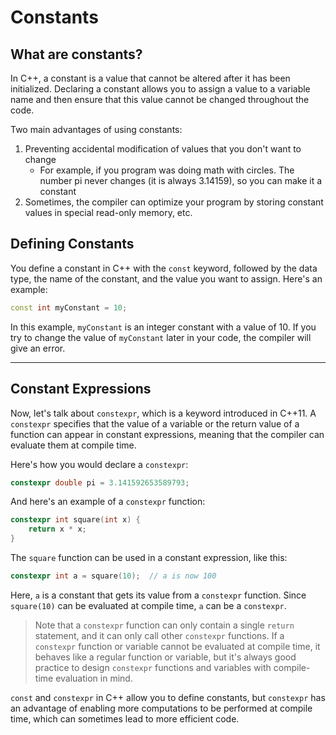 # Constants

## What are constants?
In C++, a constant is a value that cannot be altered after it has been initialized. Declaring a constant allows you to assign a value to a variable name and then ensure that this value cannot be changed throughout the code.

Two main advantages of using constants:
1. Preventing accidental modification of values that you don't want to change
   - For example, if you program was doing math with circles. The number pi never changes (it is always 3.14159), so you can make it a constant
2. Sometimes, the compiler can optimize your program by storing constant values in special read-only memory, etc.


## Defining Constants
You define a constant in C++ with the `const` keyword, followed by the data type, the name of the constant, and the value you want to assign. Here's an example:

```cpp
const int myConstant = 10;
```

In this example, `myConstant` is an integer constant with a value of 10. If you try to change the value of `myConstant` later in your code, the compiler will give an error.

---
## Constant Expressions
Now, let's talk about `constexpr`, which is a keyword introduced in C++11. A `constexpr` specifies that the value of a variable or the return value of a function can appear in constant expressions, meaning that the compiler can evaluate them at compile time.

Here's how you would declare a `constexpr`:

```cpp
constexpr double pi = 3.141592653589793;
```

And here's an example of a `constexpr` function:

```cpp
constexpr int square(int x) {
    return x * x;
}
```

The `square` function can be used in a constant expression, like this:

```cpp
constexpr int a = square(10);  // a is now 100
```

Here, `a` is a constant that gets its value from a `constexpr` function. Since `square(10)` can be evaluated at compile time, `a` can be a `constexpr`.

>Note that a `constexpr` function can only contain a single `return` statement, and it can only call other `constexpr` functions. If a `constexpr` function or variable cannot be evaluated at compile time, it behaves like a regular function or variable, but it's always good practice to design `constexpr` functions and variables with compile-time evaluation in mind.

`const` and `constexpr` in C++ allow you to define constants, but `constexpr` has an advantage of enabling more computations to be performed at compile time, which can sometimes lead to more efficient code.